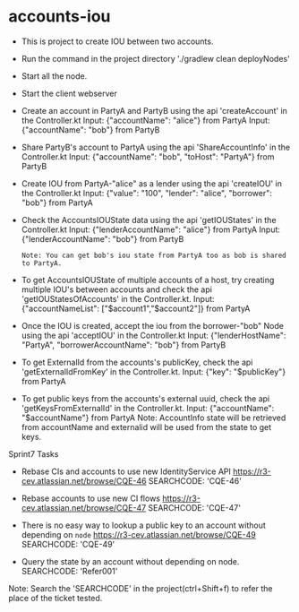 # accounts-iou
* This is project to create IOU between two accounts.
* Run the command in the project directory './gradlew clean deployNodes'
* Start all the node.
* Start the client webserver
* Create an account in PartyA and PartyB using the api 'createAccount' in the Controller.kt
        Input: {"accountName": "alice"} from PartyA
        Input: {"accountName": "bob"} from PartyB
* Share PartyB's account to PartyA using the api 'ShareAccountInfo' in the Controller.kt
        Input: {"accountName": "bob",
                "toHost": "PartyA"}  from PartyB
* Create IOU from PartyA-"alice" as a lender using the api 'createIOU' in the Controller.kt
        Input: {"value": "100",
                "lender": "alice",
                "borrower": "bob"}  from PartyA
* Check the AccountsIOUState data using the api 'getIOUStates' in the Controller.kt
        Input: {"lenderAccountName": "alice"} from PartyA
        Input: {"lenderAccountName": "bob"} from PartyB

      Note: You can get bob's iou state from PartyA too as bob is shared to PartyA.

* To get AccountsIOUState of multiple accounts of a host, try creating multiple IOU's between
  accounts and check the api 'getIOUStatesOfAccounts' in the Controller.kt.
          Input: {"accountNameList": ["$account1","$account2"]} from PartyA

* Once the IOU is created, accept the iou from the borrower-"bob" Node using the api
  'acceptIOU' in the Controller.kt
          Input: {"lenderHostName": "PartyA",
                  "borrowerAccountName": "bob"} from PartyB

* To get ExternalId from the accounts's publicKey, check the api 'getExternalIdFromKey'
  in the Controller.kt.
         Input: {"key": "$publicKey"} from PartyA

* To get public keys from the accounts's external uuid, check the api 'getKeysFromExternalId'
   in the Controller.kt.
          Input: {"accountName": "$accountName"} from PartyA
          Note: AccountInfo state will be retrieved from accountName and externalid will be used from
                the state to get keys.

Sprint7 Tasks

* Rebase CIs and accounts to use new IdentityService API
https://r3-cev.atlassian.net/browse/CQE-46
SEARCHCODE: 'CQE-46'

* Rebase accounts to use new CI flows
https://r3-cev.atlassian.net/browse/CQE-47
SEARCHCODE: 'CQE-47'

* There is no easy way to lookup a public key to an account without depending on `node`
https://r3-cev.atlassian.net/browse/CQE-49
SEARCHCODE: 'CQE-49'

* Query the state by an account without depending on node.
SEARCHCODE: 'Refer001'


Note: Search the 'SEARCHCODE' in the project(ctrl+Shift+f) to refer the place of the ticket tested.

